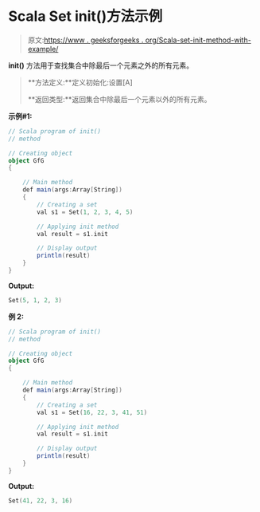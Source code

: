 # Scala Set init()方法示例

> 原文:[https://www . geeksforgeeks . org/Scala-set-init-method-with-example/](https://www.geeksforgeeks.org/scala-set-init-method-with-example/)

**init()** 方法用于查找集合中除最后一个元素之外的所有元素。

> **方法定义:**定义初始化:设置[A]
> 
> **返回类型:**返回集合中除最后一个元素以外的所有元素。

**示例#1:**

```scala
// Scala program of init() 
// method 

// Creating object 
object GfG 
{ 

    // Main method 
    def main(args:Array[String]) 
    { 
        // Creating a set 
        val s1 = Set(1, 2, 3, 4, 5) 

        // Applying init method 
        val result = s1.init

        // Display output
        println(result)
    } 
} 
```

**Output:**

```scala
Set(5, 1, 2, 3)

```

**例 2:**

```scala
// Scala program of init() 
// method 

// Creating object 
object GfG 
{ 

    // Main method 
    def main(args:Array[String]) 
    { 
        // Creating a set 
        val s1 = Set(16, 22, 3, 41, 51) 

        // Applying init method 
        val result = s1.init

        // Display output
        println(result)
    } 
} 
```

**Output:**

```scala
Set(41, 22, 3, 16)

```